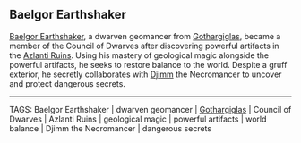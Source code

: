 ## Baelgor Earthshaker

[Baelgor Earthshaker](.md), a dwarven geomancer from [Gothargiglas](../Places/Gothargiglas.md), became a member of the Council of Dwarves after discovering powerful artifacts in the [Azlanti Ruins](../Places/Azlanti_Ruins.md). Using his mastery of geological magic alongside the powerful artifacts, he seeks to restore balance to the world. Despite a gruff exterior, he secretly collaborates with [Djimm](Djimm.md) the Necromancer to uncover and protect dangerous secrets.



---
TAGS: Baelgor Earthshaker | dwarven geomancer | [Gothargiglas](../Places/Gothargiglas.md) | Council of Dwarves | Azlanti Ruins | geological magic | powerful artifacts | world balance | Djimm the Necromancer | dangerous secrets

